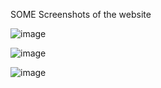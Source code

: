 SOME Screenshots of the website 

![image](https://github.com/user-attachments/assets/be9dc8ea-bf2d-49a8-9e0c-cfda91bce3df)

![image](https://github.com/user-attachments/assets/cd77987d-7366-41a4-99e7-e059932a0bce)

![image](https://github.com/user-attachments/assets/099030a4-9c8f-425f-99e0-cf7436ee2bab)
